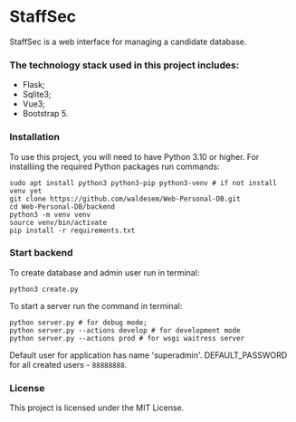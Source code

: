 # StaffSec

StaffSec is a web interface for managing a candidate database.

### The technology stack used in this project includes:

- Flask;
- Sqlite3;
- Vue3;
- Bootstrap 5.

### Installation

To use this project, you will need to have Python 3.10 or higher.
For installiing the required Python packages run commands:
```
sudo apt install python3 python3-pip python3-venv # if not install venv yet
git clone https://github.com/waldesem/Web-Personal-DB.git
cd Web-Personal-DB/backend
python3 -m venv venv
source venv/bin/activate
pip install -r requirements.txt
```

### Start backend

To create database and admin user run in terminal:
```
python3 create.py
```
To start a server run the command in terminal:
```
python server.py # for debug mode; 
python server.py --actions develop # for development mode 
python server.py --actions prod # for wsgi waitress server
```
Default user for application has name 'superadmin'.
DEFAULT_PASSWORD for all created users - `88888888`.

### License

This project is licensed under the MIT License.
